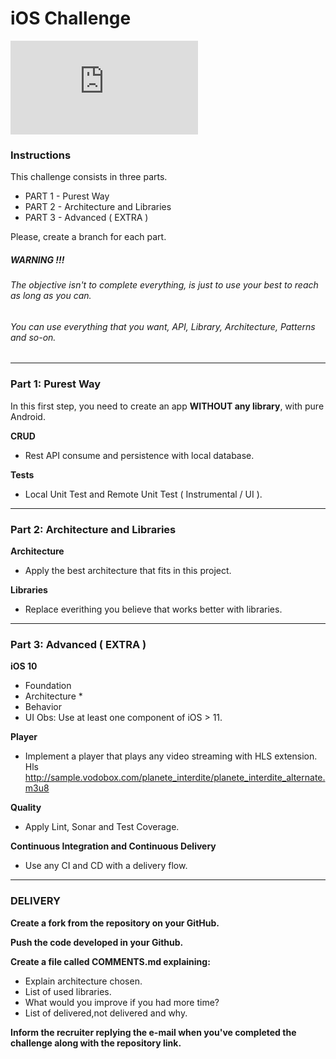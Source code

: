 
# iOS Challenge

[![N|Solid](https://jobs.i-hunter.com/claro/views/logo.php)](https://www.claro.com.br/)

### Instructions

This challenge consists in three parts.
- PART 1 - Purest Way
- PART 2 - Architecture and Libraries
- PART 3 - Advanced ( EXTRA )

Please, create a branch for each part.

##### WARNING !!!
###### The objective isn't to complete everything, is just to use your best to reach as long as you can.
###### You can use everything that you want, API, Library, Architecture, Patterns and so-on.

----

### Part 1: Purest Way

In this first step, you need to create an app **WITHOUT any library**, with pure Android.

**CRUD**
- Rest API consume and persistence with local database.

**Tests**
- Local Unit Test and Remote Unit Test ( Instrumental / UI ).

----

### Part 2: Architecture and Libraries

**Architecture**
- Apply the best architecture that fits in this project.

**Libraries**
- Replace everithing you believe that works better with libraries.

----

###  Part 3: Advanced ( EXTRA )

**iOS 10**
- Foundation
- Architecture *
- Behavior
- UI
Obs: Use at least one component of iOS > 11.

**Player**
- Implement a player that plays any video streaming with HLS extension. 
Hls http://sample.vodobox.com/planete_interdite/planete_interdite_alternate.m3u8

**Quality**
- Apply Lint, Sonar and Test Coverage.

**Continuous Integration and Continuous Delivery**
- Use any CI and CD with a delivery flow.

----

###  DELIVERY

**Create a fork from the repository on your GitHub.**

**Push the code developed in your Github.**

**Create a file called COMMENTS.md explaining:**
- Explain architecture chosen.
- List of used libraries.
- What would you improve if you had more time?
- List of delivered,not delivered and why.

**Inform the recruiter replying the e-mail when you've completed the challenge along with the repository link.**

